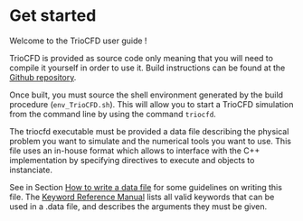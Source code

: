 # Get started

Welcome to the TrioCFD user guide !

TrioCFD is provided as source code only meaning that you will need to compile it yourself in order to use it. 
Build instructions can be found at the [Github repository](https://github.com/cea-trust-platform/TrioCFD-code).

Once built, you must source the shell environment generated by the build procedure (`env_TrioCFD.sh`).
This will allow you to start a TrioCFD simulation from the command line by using the command `triocfd`.

The triocfd executable must be provided a data file describing the physical problem you want to simulate and the numerical tools you want to use. This file uses an in-house format which allows to interface with the C++ implementation by specifying directives to execute and objects to instanciate.

See in Section [How to write a data file](./howto/index) for some guidelines on writing this file. The [Keyword Reference Manual](keywords) lists all valid keywords that can be used in a .data file, and describes the arguments they must be given.